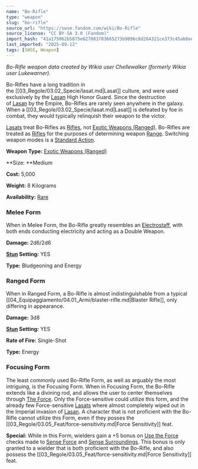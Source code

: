 ```yaml
---
name: "Bo-Rifle"
type: "weapon"
slug: "bo-rifle"
source_url: "https://swse.fandom.com/wiki/Bo-Rifle"
source_license: "CC BY-SA 3.0 (Fandom)"
import_hash: "41a175062b5875e627083783665273b9096c8d264321ce373c45ab8ee1e29a1c"
last_imported: "2025-09-12"
tags: [SWSE, Weapon]
---
```

*Bo-Rifle weapon data created by Wikia user Chellewalker (formerly Wikia user Lukewarner).*

Bo-Rifles have a long tradition in the [[03_Regole/03.02_Specie/lasat.md|Lasat]] culture, and were used exclusively by the [Lasan](https://swse.fandom.com/wiki/Lasan) High Honor Guard. Since the destruction of [Lasan](https://swse.fandom.com/wiki/Lasan) by the Empire, Bo-Rifles are rarely seen anywhere in the galaxy. When a [[03_Regole/03.02_Specie/lasat.md|Lasat]] is defeated by foe in combat, they would typically relinquish their weapon to the victor.

[Lasats](https://swse.fandom.com/wiki/Lasats) treat Bo-Rifles as [Rifles](https://swse.fandom.com/wiki/Rifles), not [Exotic Weapons (Ranged)](https://swse.fandom.com/wiki/Exotic_Weapons_(Ranged)). Bo-Rifles are treated as [Rifles](https://swse.fandom.com/wiki/Rifles) for the purposes of determining weapon [Range](https://swse.fandom.com/wiki/Range). Switching weapon modes is a [Standard Action](https://swse.fandom.com/wiki/Standard_Action).

**Weapon Type:** [Exotic Weapons (Ranged)](https://swse.fandom.com/wiki/Exotic_Weapons_(Ranged))

**Size: **Medium

**Cost:** 5,000

**Weight:** 8 Kilograms

**Availability:** [Rare](https://swse.fandom.com/wiki/Rare)

### Melee Form
When in Melee Form, the Bo-Rifle greatly resembles an [Electrostaff](https://swse.fandom.com/wiki/Electrostaff), with both ends conducting electricity and acting as a Double Weapon.

**Damage:** 2d6/2d6

**[Stun](https://swse.fandom.com/wiki/Stun) Setting:** YES

**Type:** Bludgeoning and Energy
### Ranged Form
When in Ranged Form, a Bo-Rifle is almost indistinguishable from a typical [[04_Equipaggiamento/04.01_Armi/blaster-rifle.md|Blaster Rifle]], only differing in appearance.

**Damage:** 3d8

**[Stun](https://swse.fandom.com/wiki/Stun) Setting:** YES

**Rate of Fire:** Single-Shot

**Type:** Energy
### Focusing Form
The least commonly used Bo-Rifle Form, as well as arguably the most intriguing, is the Focusing Form. When in Focusing Form, the Bo-Rifle extends like a divining rod, and allows the user to center themselves through [The Force](https://swse.fandom.com/wiki/The_Force). Only the Force-sensitive could utilize this form, and the already few Force-sensitive [Lasats](https://swse.fandom.com/wiki/Lasats) where almost completely wiped out in the Imperial invasion of [Lasan](https://swse.fandom.com/wiki/Lasan). A character that is not proficient with the Bo-Rifle cannot utilize this Form, even if they posses the [[03_Regole/03.05_Feat/force-sensitivity.md|Force Sensitivity]] feat.

**Special:** While in this Form, wielders gain a +5 bonus on [Use the Force](https://swse.fandom.com/wiki/Use_the_Force) checks made to [Sense Force](https://swse.fandom.com/wiki/Sense_Force) and [Sense Surroundings](https://swse.fandom.com/wiki/Sense_Surroundings). This bonus is only granted to a wielder that is both proficient with the Bo-Rifle, and also possess the [[03_Regole/03.05_Feat/force-sensitivity.md|Force Sensitivity]] feat.